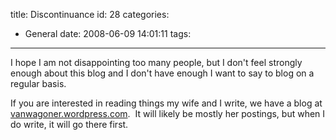 title: Discontinuance
id: 28
categories:
  - General
date: 2008-06-09 14:01:11
tags:
---

I hope I am not disappointing too many people, but I don't feel strongly enough about this blog and I don't have enough I want to say to blog on a regular basis.

If you are interested in reading things my wife and I write, we have a blog at [vanwagoner.wordpress.com](http://vanwagoner.wordpress.com).  It will likely be mostly her postings, but when I do write, it will go there first.